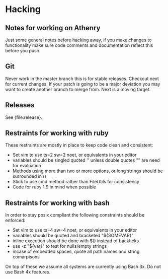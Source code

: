 Hacking
========

Notes for working on Athenry
----------------------------

Just some general notes before hacking away, if you make changes to
functionality make sure code comments and documentation reflect this before you
push.

Git
---

Never work in the master branch this is for stable releases. Checkout next for
current changes. If your patch is going to be a major deviation you may want to
create another branch to merge from. Next is a moving target.

Releases
--------

See {file:release}.

Restraints for working with ruby
--------------------------------

These restraints are mostly in place to keep code clean and consistent:

* Set vim to use ts=2 sw=2 noet, or equivalents in your editor
* variables should be singled quoted '' unless double quotes "" are need for evaluation
* Methods using more than two or more options, or long strings should be surrounded in ()
* Stick to use cmd method rather than FileUtils for consistency
* Code for ruby 1.9 in mind when possible

Restraints for working with bash
--------------------------------

In order to stay posix compliant the following constraints should be enforced:

* Set vim to use ts=4 sw=4 noet, or equivalents in your editor
* variables should be quoted and bracketed "${SOMEVAR}"
* inline execution should be done with $() instead of backticks
* use -z "${var}" to test for nulls/empty strings
* incase of embedded spaces, quote all path names and string comarpisons


On top of these we assume all systems are currently using Bash 3x. Do not use Bash 4x features.
